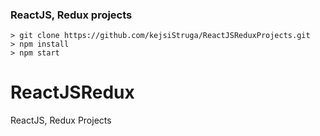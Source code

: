 ### ReactJS, Redux projects 

```
> git clone https://github.com/kejsiStruga/ReactJSReduxProjects.git
> npm install
> npm start
```
# ReactJSRedux
ReactJS, Redux Projects
